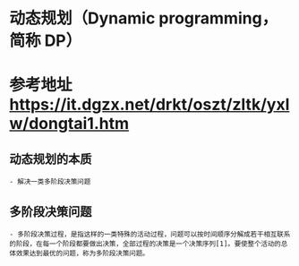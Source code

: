 # 动态规划（Dynamic programming，简称 DP）
# 参考地址 https://it.dgzx.net/drkt/oszt/zltk/yxlw/dongtai1.htm

## 动态规划的本质
    - 解决一类多阶段决策问题
    
## 多阶段决策问题
    - 多阶段决策过程，是指这样的一类特殊的活动过程，问题可以按时间顺序分解成若干相互联系的阶段，在每一个阶段都要做出决策，全部过程的决策是一个决策序列[1]。要使整个活动的总体效果达到最优的问题，称为多阶段决策问题。
